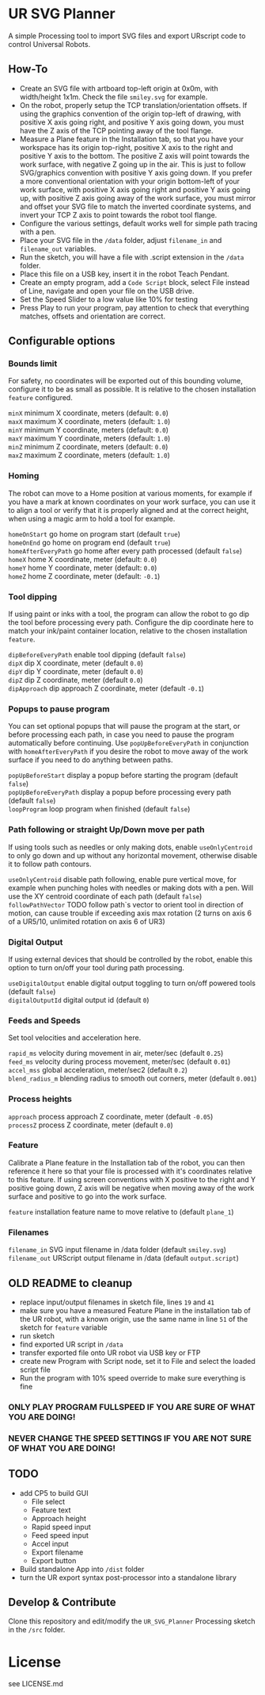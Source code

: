 # UR SVG Planner

A simple Processing tool to import SVG files and export URscript code to control Universal Robots.

## How-To

- Create an SVG file with artboard top-left origin at 0x0m, with width/height 1x1m. Check the file `smiley.svg` for example.
- On the robot, properly setup the TCP translation/orientation offsets. If using the graphics convention of the origin top-left of drawing, with positive X axis going right, and positive Y axis going down, you must have the Z axis of the TCP pointing away of the tool flange.
- Measure a Plane feature in the Installation tab, so that you have your workspace has its origin top-right, positive X axis to the right and positive Y axis to the bottom. The positive Z axis will point towards the work surface, with negative Z going up in the air. This is just to follow SVG/graphics convention with positive Y axis going down. If you prefer a more conventional orientation with your origin bottom-left of your work surface, with positive X axis going right and positive Y axis going up, with positive Z axis going away of the work surface, you must mirror and offset your SVG file to match the inverted coordinate systems, and invert your TCP Z axis to point towards the robot tool flange.
- Configure the various settings, default works well for simple path tracing with a pen.
- Place your SVG file in the `/data` folder, adjust `filename_in` and `filename_out` variables.
- Run the sketch, you will have a file with .script extension in the `/data` folder.
- Place this file on a USB key, insert it in the robot Teach Pendant.
- Create an empty program, add a `Code Script` block, select File instead of Line, navigate and open your file on the USB drive.
- Set the Speed Slider to a low value like 10% for testing
- Press Play to run your program, pay attention to check that everything matches, offsets and orientation are correct.

## Configurable options

### Bounds limit

For safety, no coordinates will be exported out of this bounding volume, configure it to be as small as possible. It is relative to the chosen installation `feature` configured.

`minX` minimum X coordinate, meters (default: `0.0`)  
`maxX` maximum X coordinate, meters (default: `1.0`)  
`minY` minimum Y coordinate, meters (default: `0.0`)  
`maxY` maximum Y coordinate, meters (default: `1.0`)  
`minZ` minimum Z coordinate, meters (default: `0.0`)  
`maxZ` maximum Z coordinate, meters (default: `1.0`)

### Homing

The robot can move to a Home position at various moments, for example if you have a mark at known coordinates on your work surface, you can use it to align a tool or verify that it is properly aligned and at the correct height, when using a magic arm to hold a tool for example.

`homeOnStart` go home on program start (default `true`)  
`homeOnEnd` go home on program end (default `true`)  
`homeAfterEveryPath` go home after every path processed (default `false`)  
`homeX` home X coordinate, meter (default: `0.0`)  
`homeY` home Y coordinate, meter (default: `0.0`)  
`homeZ` home Z coordinate, meter (default: `-0.1`)

### Tool dipping

If using paint or inks with a tool, the program can allow the robot to go dip the tool before processing every path. Configure the dip coordinate here to match your ink/paint container location, relative to the chosen installation `feature`.

`dipBeforeEveryPath` enable tool dipping (default `false`)  
`dipX` dip X coordinate, meter (default `0.0`)  
`dipY` dip Y coordinate, meter (default `0.0`)  
`dipZ` dip Z coordinate, meter (default `0.0`)  
`dipApproach` dip approach Z coordinate, meter (default `-0.1`)

### Popups to pause program

You can set optional popups that will pause the program at the start, or before processing each path, in case you need to pause the program automatically before continuing. Use `popUpBeforeEveryPath` in conjunction with `homeAfterEveryPath` if you desire the robot to move away of the work surface if you need to do anything between paths.

`popUpBeforeStart` display a popup before starting the program (default `false`)  
`popUpBeforeEveryPath` display a popup before processing every path (default `false`)  
`loopProgram` loop program when finished (default `false`)

### Path following or straight Up/Down move per path

If using tools such as needles or only making dots, enable `useOnlyCentroid` to only go down and up without any horizontal movement, otherwise disable it to follow path contours.

`useOnlyCentroid` disable path following, enable pure vertical move, for example when punching holes with needles or making dots with a pen. Will use the XY centroid coordinate of each path (default `false`)  
`followPathVector` TODO follow path`s vector to orient tool in direction of motion, can cause trouble if exceeding axis max rotation (2 turns on axis 6 of a UR5/10, unlimited rotation on axis 6 of UR3)

### Digital Output

If using external devices that should be controlled by the robot, enable this option to turn on/off your tool during path processing.

`useDigitalOutput` enable digital output toggling to turn on/off powered tools (default `false`)  
`digitalOutputId` digital output id (default `0`)

### Feeds and Speeds

Set tool velocities and acceleration here.

`rapid_ms` velocity during movement in air, meter/sec (default `0.25`)  
`feed_ms` velocity during process movement, meter/sec (default `0.01`)  
`accel_mss` global acceleration, meter/sec2 (default `0.2`)  
`blend_radius_m` blending radius to smooth out corners, meter (default `0.001`)

### Process heights
`approach` process approach Z coordinate, meter (default `-0.05`)  
`processZ` process Z coordinate, meter (default `0.0`)

### Feature

Calibrate a Plane feature in the Installation tab of the robot, you can then reference it here so that your file is processed with it's coordinates relative to this feature. If using screen conventions with X positive to the right and Y positive going down, Z axis will be negative when moving away of the work surface and positive to go into the work surface.

`feature` installation feature name to move relative to (default `plane_1`)

### Filenames
`filename_in` SVG input filename in /data folder (default `smiley.svg`)  
`filename_out` URScript output filename in /data (default `output.script`)

## OLD README to cleanup

- replace input/output filenames in sketch file, lines `19` and `41`
- make sure you have a measured Feature Plane in the installation tab of the UR robot, with a known origin, use the same name in line `51` of the sketch for `feature` variable
- run sketch
- find exported UR script in `/data`
- transfer exported file onto UR robot via USB key or FTP
- create new Program with Script node, set it to File and select the loaded script file
- Run the program with 10% speed override to make sure everything is fine

### ONLY PLAY PROGRAM FULLSPEED IF YOU ARE SURE OF WHAT YOU ARE DOING!
### NEVER CHANGE THE SPEED SETTINGS IF YOU ARE NOT SURE OF WHAT YOU ARE DOING!

## TODO

- add CP5 to build GUI
  - File select
  - Feature text
  - Approach height
  - Rapid speed input
  - Feed speed input
  - Accel input
  - Export filename
  - Export button
- Build standalone App into `/dist` folder
- turn the UR export syntax post-processor into a standalone library

## Develop & Contribute

Clone this repository and edit/modify the `UR_SVG_Planner` Processing sketch in the `/src` folder.

# License

see LICENSE.md
